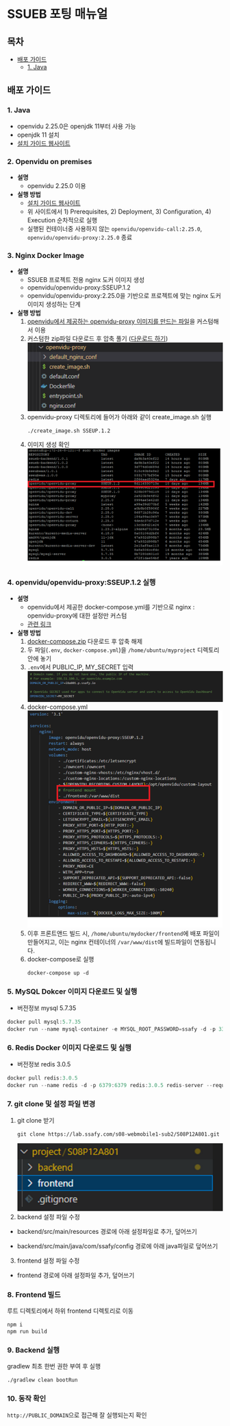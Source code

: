 # SSUEB 포팅 매뉴얼

## 목차
- [배포 가이드](#배포-가이드)
  - [1. Java](#1.-Java)

## 배포 가이드
### 1. Java
- openvidu 2.25.0은 openjdk 11부터 사용 가능
- openjdk 11 설치
- [설치 가이드 웹사이트](https://codechacha.com/ko/ubuntu-install-open-jdk11/)

### 2. Openvidu on premises
- **설명**
  - openvidu 2.25.0 이용
- **실행 방법**
  - [설치 가이드 웹사이트](https://docs.openvidu.io/en/stable/deployment/ce/on-premises/#domain-and-ssl-configuration-examples)
  - 위 사이트에서 1) Prerequisites, 2) Deployment, 3) Configuration, 4) Execution 순차적으로 실행
  - 실행된 컨테이너중 사용하지 않는 `openvidu/openvidu-call:2.25.0`, `openvidu/openvidu-proxy:2.25.0` 종료

### 3. Nginx Docker Image
- **설명**
  - SSUEB 프로젝트 전용 nginx 도커 이미지 생성
  - openvidu/openvidu-proxy:SSEUP.1.2
  - openvidu/openvidu-proxy:2.25.0을 기반으로 프로젝트에 맞는 nginx 도커 이미지 생성하는 단계
- **실행 방법**
  1. [openvidu에서 제공하는 openvidu-proxy 이미지를 만드는 파일](https://github.com/OpenVidu/openvidu/tree/master/openvidu-server/docker/openvidu-proxy)을 커스텀해서 이용
  2. 커스텀한 zip파일 다운로드 후 압축 풀기 ([다운로드 하기](https://lab.ssafy.com/s08-webmobile1-sub2/S08P12A801/-/tree/main/exec/file/openvidu-proxy.zip))
    ![openvidu-proxy 디렉토리](/exec/image/openvidu_proxy_directory.png)
  3. openvidu-proxy 디렉토리에 들어가 아래와 같이 create_image.sh 실행
      ```
      ./create_image.sh SSEUP.1.2
      ```
  4. 이미지 생성 확인
    ![openvidu-proxy 이미지 확인](/exec/image/openvidu_proxy_image.png)

### 4. openvidu/openvidu-proxy:SSEUP.1.2 실행
- **설명**
  - openvidu에서 제공한 docker-compose.yml를 기반으로 nginx : openvidu-proxy에 대한 설정만 커스텀
  - [관련 링크]((https://github.com/OpenVidu/openvidu/blob/master/openvidu-server/deployments/ce/docker-compose/docker-compose.yml))
- **실행 방법**
  1. [docker-compose.zip](https://lab.ssafy.com/s08-webmobile1-sub2/S08P12A801/-/tree/main/exec/file/docker-compose.zip) 다운로드 후 압축 해제
  2. 두 파일(`.env`, `docker-compose.yml`)을 `/home/ubuntu/myproject` 디렉토리 안에 놓기
  3. `.env`에서 PUBLIC_IP, MY_SECRET 입력
  ![env 파일 예시](/exec/image/openvidu_env.png)
  4. docker-compose.yml
  ![docker-compose.yml](/exec/image/docker_compose_yml.png)
  5. 이후 프론트앤드 빌드 시, `/home/ubuntu/mydocker/frontend`에 배포 파일이 만들어지고, 이는 nginx 컨테이너의 `/var/www/dist`에 빌드파일이 연동됩니다.
  6. docker-compose로 실행
      ```
      docker-compose up -d
      ```

### 5. MySQL Dokcer 이미지 다운로드 및 실행
- 버전정보 mysql 5.7.35
```jsx
docker pull mysql:5.7.35
docker run --name mysql-container -e MYSQL_ROOT_PASSWORD=ssafy -d -p 3307:3306 mysql:latest
```

### 6. Redis Docker 이미지 다운로드 및 실행
- 버전정보 redis 3.0.5
```jsx
docker pull redis:3.0.5
docker run --name redis -d -p 6379:6379 redis:3.0.5 redis-server --requirepass "ssueb2301256a"
```

### 7. git clone 및 설정 파일 변경
1. git clone 받기
    ```
    git clone https://lab.ssafy.com/s08-webmobile1-sub2/S08P12A801.git
    ```
    ![git clone](/exec/image/git_clone.png)
2. backend 설정 파일 수정
  - backend/src/main/resources 경로에 아래 설정파일로 추가, 덮어쓰기

  - backend/src/main/java/com/ssafy/config 경로에 아래 java파일로 덮어쓰기

3. frontend 설정 파일 수정
  - frontend 경로에 아래 설정파일 추가, 덮어쓰기

### 8. Frontend 빌드
루트 디렉토리에서 하위 frontend 디렉토리로 이동
```
npm i
npm run build
```

### 9. Backend 실행
gradlew 최초 한번 권한 부여 후 실행
```
./gradlew clean bootRun
```

### 10. 동작 확인
`http://PUBLIC_DOMAIN`으로 접근해 잘 실행되는지 확인